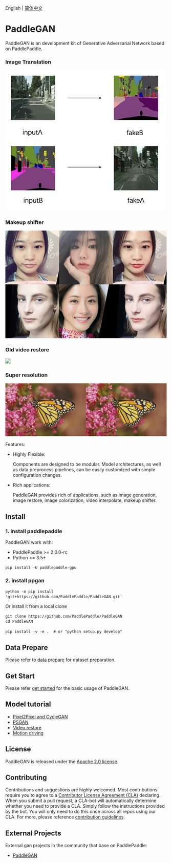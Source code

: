 English | [简体中文](./README_cn.md)

# PaddleGAN

PaddleGAN is an development kit of Generative Adversarial Network based on PaddlePaddle.

### Image Translation
![](./docs/imgs/A2B.png)
![](./docs/imgs/B2A.png)

### Makeup shifter
![](./docs/imgs/makeup_shifter.png)

### Old video restore
![](./docs/imgs/color_sr_peking.gif)

### Super resolution

![](./docs/imgs/sr_demo.png)


Features:

- Highly Flexible:

  Components are designed to be modular. Model architectures, as well as data
preprocess pipelines, can be easily customized with simple configuration
changes.

- Rich applications:

  PaddleGAN provides rich of applications, such as image generation, image restore, image colorization, video interpolate, makeup shifter.

## Install

### 1. install paddlepaddle

PaddleGAN work with:
* PaddlePaddle >= 2.0.0-rc
* Python >= 3.5+

```
pip install -U paddlepaddle-gpu
```

### 2. install ppgan

```
python -m pip install 'git+https://github.com/PaddlePaddle/PaddleGAN.git'
```

Or install it from a local clone
```
git clone https://github.com/PaddlePaddle/PaddleGAN
cd PaddleGAN

pip install -v -e .  # or "python setup.py develop"
```

## Data Prepare
Please refer to [data prepare](./docs/data_prepare.md) for dataset preparation.

## Get Start
Please refer [get started](./docs/get_started.md) for the basic usage of PaddleGAN.

## Model tutorial
* [Pixel2Pixel and CycleGAN](./docs/tutorials/pix2pix_cyclegan.md)
* [PSGAN](./docs/tutorials/psgan.md)
* [Video restore](./docs/tutorails/video_restore.md)
* [Motion driving](./docs/tutorials/motion_driving.md)

## License
PaddleGAN is released under the [Apache 2.0 license](LICENSE).

## Contributing

Contributions and suggestions are highly welcomed. Most contributions require you to agree to a [Contributor License Agreement (CLA)](https://cla-assistant.io/PaddlePaddle/PaddleGAN) declaring.
When you submit a pull request, a CLA-bot will automatically determine whether you need to provide a CLA. Simply follow the instructions provided by the bot. You will only need to do this once across all repos using our CLA.
For more, please reference [contribution guidelines](docs/CONTRIBUTE.md).


## External Projects

External gan projects in the community that base on PaddlePaddle:

+ [PaddleGAN](https://github.com/PaddlePaddle/PaddleGAN)
